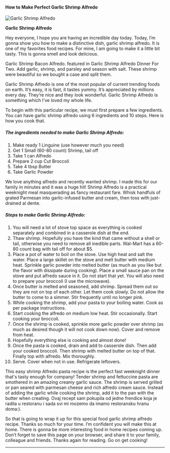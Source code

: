             

#### How to Make Perfect Garlic Shrimp Alfredo

![Garlic Shrimp Alfredo](https://img-global.cpcdn.com/recipes/5311904915914752/751x532cq70/garlic-shrimp-alfredo-recipe-main-photo.jpg)

**Garlic Shrimp Alfredo**

Hey everyone, I hope you are having an incredible day today. Today, I’m gonna show you how to make a distinctive dish, garlic shrimp alfredo. It is one of my favorites food recipes. For mine, I am going to make it a little bit tasty. This is gonna smell and look delicious.

Garlic Shrimp Bacon Alfredo. featured in Garlic Shrimp Alfredo Dinner For Two. Add garlic, shrimp, and parsley and season with salt. These shrimp were beautiful so we bought a case and split them.

Garlic Shrimp Alfredo is one of the most popular of current trending foods on earth. It’s easy, it is fast, it tastes yummy. It’s appreciated by millions every day. They’re nice and they look wonderful. Garlic Shrimp Alfredo is something which I’ve loved my whole life.

To begin with this particular recipe, we must first prepare a few ingredients. You can have garlic shrimp alfredo using 6 ingredients and 10 steps. Here is how you cook that.

##### The ingredients needed to make Garlic Shrimp Alfredo:

1.  Make ready 1 Linguine (use however much you need)
2.  Get 1 Small (60-80 count) Shrimp, tail off
3.  Take 1 can Alfredo
4.  Prepare 2 cup Cut Broccoli
5.  Take 4 tbsp Butter
6.  Take Garlic Powder

We love anything alfredo and recently wanted shrimp. I made this for our family in minutes and it was a huge hit! Shrimp Alfredo is a practical weeknight meal masquerading as fancy restaurant fare. Whisk handfuls of grated Parmesan into garlic-infused butter and cream, then toss with just-drained al dente.

##### Steps to make Garlic Shrimp Alfredo:

1.  You will need a lot of stove top space as everything is cooked separately and combined in a casserole dish at the end.
2.  Thaw shrimp. Hopefully you have the kind that came without a shell or tail, otherwise you need to remove all inedible parts. Wal-Mart has a 60-80 count bag with tail off for about $5.
3.  Place a pot of water to boil on the stove. Use high heat and salt the water. Place a large skillet on the stove and melt butter with medium heat. Sprinkle garlic powder into melted butter (as much as you like but the flavor with dissipate during cooking). Place a small sauce pan on the stove and put alfredo sauce in it. Do not start that yet. You will also need to prepare your broccoli (I use the microwave).
4.  Once butter is melted and seasoned, add shrimp. Spread them out so they are not on top of each other. Let them cook slowly. Do not allow the butter to come to a simmer. Stir frequently until no longer pink.
5.  While cooking the shrimp, add your pasta to your boiling water. Cook as per package instructions.
6.  Start cooking the alfredo on medium low heat. Stir occasionally. Start cooking your broccoli.
7.  Once the shrimp is cooked, sprinkle more garlic powder over shrimp (as much as desired though it will not cook down now). Cover and remove from heat.
8.  Hopefully everything else is cooking and almost done!
9.  Once the pasta is cooked, drain and add to casserole dish. Then add your cooked broccoli. Then shrimp with melted butter on top of that. Finally top with alfredo. Mix thoroughly.
10.  Serve. Cover when not in use. Refrigerate leftovers.

This easy shrimp Alfredo pasta recipe is the perfect fast weeknight dinner that's tasty enough for company! Tender shrimp and fettuccine pasta are smothered in an amazing creamy garlic sauce. The shrimp is served grilled or pan seared with parmesan cheese and rich alfredo cream sauce. Instead of adding the garlic while cooking the shrimp, add it to the pan with the butter when creating. Ovaj recept sam pokupila od jedne frendice koja je radila u restoranu i sada svi mi mozemo da imamo restoransku hranu doma:).

So that is going to wrap it up for this special food garlic shrimp alfredo recipe. Thanks so much for your time. I’m confident you will make this at home. There is gonna be more interesting food in home recipes coming up. Don’t forget to save this page on your browser, and share it to your family, colleague and friends. Thanks again for reading. Go on get cooking!

* * *
